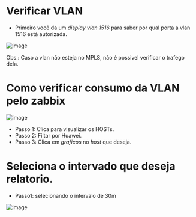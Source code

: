 # Verificar VLAN 

- Primeiro você da um *display vlan 1516* para saber por qual porta a vlan 1516 está autorizada.

![image](https://github.com/user-attachments/assets/80d4d576-646b-4fb1-9aac-c4a4924299da)


Obs.: Caso a vlan não esteja no MPLS, não é possivel verificar o trafego dela.




# Como verificar consumo da VLAN pelo zabbix



![image](https://github.com/user-attachments/assets/07837412-a7a4-4c86-9bce-ce856bd1fdbd)

- Passo 1: Clica para visualizar os HOSTs.
- Passo 2: Filtar por Huawei.
- Passo 3: Clica em *graficos* no *host* que deseja.
  

# Seleciona o intervado que deseja relatorio.

- Passo1: selecionando o intervalo de 30m
  
![image](https://github.com/user-attachments/assets/354c2aaf-fb13-4ef6-8569-449ebf149d41)
